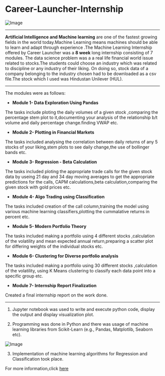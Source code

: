 # Career-Launcher-Internship

![Image](https://expertsystem.com/wp-content/uploads/2017/03/machine-learning-definition.jpeg) 

---


**Artificial Intelligence and Machine learning** are one of the fastest growing fields in the world today.Machine Learning means machines should be able to learn and adapt through experience .The Machine Learning Internship offered by Career Launcher was a **8 week** long internship consisting of 7 modules.
The data science problem was a a real life financial world issue related to stocks.The students could choose an industry which was related to discipline or any industry of their liking. On doing so, stock data of a company belonging to the industry chosen had to be downloaded as a csv file.The stock which I used was Hindustan Unilever (HUL).

---


The modules were as follows:
- **Module 1- Data Exploration Using Pandas**

 The tasks include ploting the daily volumes of a given stock ,comparing the percentage stem plot to it,documenting your analysis of the relationship b/t volume and daily percentage change.finding VWAP etc.
 
- **Module 2- Plotting in Financial Markets**

The tasks included analysing the correlation between daily returns of any 5 stocks of your liking,stem plots to see daily change,the use of bollinger bands etc.

- **Module 3- Regression - Beta Calculation**

The tasks included ploting the appropriate trade calls for the given stock data by useing 21 day and 34 day moving averages to get the appropriate predictions for the calls, CAPM calculations,beta calculation,comparing the given stock with gold prices etc.

- **Module 4- Algo Trading using Classification**

The tasks included creation of the call column,training the model using various machine learning classifiers,plotting the cummalative returns in percent etc.

- **Module 5- Modern Portfolio Theory**

The tasks included making a portfolio using 4 different stocks ,calculation of the volatility and mean expected annual return,preparing  a scatter plot for differing weights of the individual stocks etc.

- **Module 6- Clustering for Diverse portfolio analysis**

The tasks included making a portfolio using 30 different stocks ,calculation of the volatility, using K Means clustering to classify each data point into a specific group etc.

- **Module 7- Internship Report Finalization**

 Created a final internship report on  the work done.

---

1. Jupyter notebook was used to write and execute python code, display the output and display visualization plot.

2.  Programming was done in Python and there was usage of machine learning libraries from Scikit-Learn (e.g., Pandas, Matplotlib, Seaborn etc). 

![Image](https://static.wixstatic.com/media/f71762_80ecd389973b4a14a3fcb55936e1c7e6~mv2.png/v1/fit/w_560,h_315,al_c,q_80/file.png)

3.  Implementation of machine learning algorithms for Regression and Classification took place.

For more information,click [here](https://www.careerlauncher.com/machine-learning/internship/)
